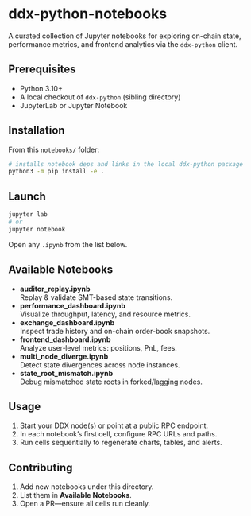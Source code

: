 # ddx-python-notebooks

A curated collection of Jupyter notebooks for exploring on-chain state, performance metrics, and frontend analytics via the `ddx-python` client.

## Prerequisites

- Python 3.10+  
- A local checkout of `ddx-python` (sibling directory)  
- JupyterLab or Jupyter Notebook

## Installation

From this `notebooks/` folder:

```bash
# installs notebook deps and links in the local ddx-python package
python3 -m pip install -e .
```

## Launch

```bash
jupyter lab
# or
jupyter notebook
```

Open any `.ipynb` from the list below.

## Available Notebooks

- **auditor_replay.ipynb**  
  Replay & validate SMT-based state transitions.  
- **performance_dashboard.ipynb**  
  Visualize throughput, latency, and resource metrics.  
- **exchange_dashboard.ipynb**  
  Inspect trade history and on-chain order-book snapshots.  
- **frontend_dashboard.ipynb**  
  Analyze user‐level metrics: positions, PnL, fees.  
- **multi_node_diverge.ipynb**  
  Detect state divergences across node instances.  
- **state_root_mismatch.ipynb**  
  Debug mismatched state roots in forked/lagging nodes.

## Usage

1. Start your DDX node(s) or point at a public RPC endpoint.  
2. In each notebook’s first cell, configure RPC URLs and paths.  
3. Run cells sequentially to regenerate charts, tables, and alerts.

## Contributing

1. Add new notebooks under this directory.  
2. List them in **Available Notebooks**.  
3. Open a PR—ensure all cells run cleanly.  


